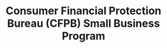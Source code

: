 ---
title: "Consumer Financial Protection Bureau (CFPB) Small Business Program "
description: "The CFPB works to help small businesses access the credit they need and deserve by increasing awareness in the small business lending marketplace. Visit this page for added agency resources. "
url-link: "https://www.consumerfinance.gov/about-us/small-business-lending/additional-resources/"
type: "HTML"
gov-only: "false"
is-external: "true"
publication-date: "January 01, 2023"
reading-time: "5"
resource-type: "Information Slick"
filter: "small-business"
audience: "industry-all-businesses"
branded-offerings: "small-business-support"
---